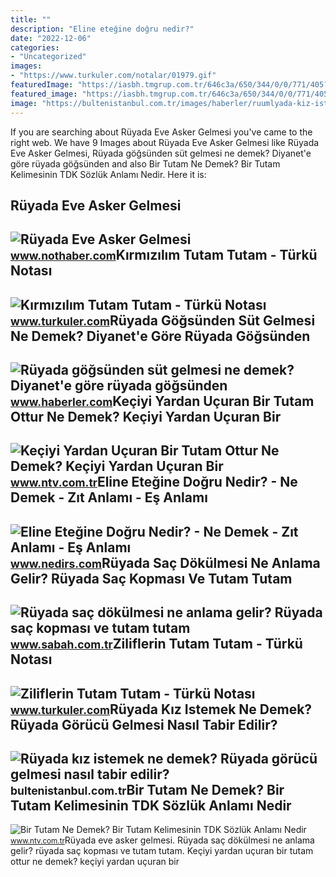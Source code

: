 ```yaml
---
title: ""
description: "Eline eteğine doğru nedir?"
date: "2022-12-06"
categories:
- "Uncategorized"
images:
- "https://www.turkuler.com/notalar/01979.gif"
featuredImage: "https://iasbh.tmgrup.com.tr/646c3a/650/344/0/0/771/405?u=https://isbh.tmgrup.com.tr/sbh/2019/10/16/ruyada-sac-dokulmesi-ne-anlama-gelir-ruyada-sac-kesmek-anlami-1571229076901.jpg"
featured_image: "https://iasbh.tmgrup.com.tr/646c3a/650/344/0/0/771/405?u=https://isbh.tmgrup.com.tr/sbh/2019/10/16/ruyada-sac-dokulmesi-ne-anlama-gelir-ruyada-sac-kesmek-anlami-1571229076901.jpg"
image: "https://bultenistanbul.com.tr/images/haberler/ruumlyada-kiz-istemek-ne-demek-ruumlyada-goumlruumlcuuml-gelmesi-nasil-tabir-edilir.jpg"
---
```


If you are searching about Rüyada Eve Asker Gelmesi you've came to the right web. We have 9 Images about Rüyada Eve Asker Gelmesi like Rüyada Eve Asker Gelmesi, Rüyada göğsünden süt gelmesi ne demek? Diyanet'e göre rüyada göğsünden and also Bir Tutam Ne Demek? Bir Tutam Kelimesinin TDK Sözlük Anlamı Nedir. Here it is:

Rüyada Eve Asker Gelmesi
------------------------

 ![Rüyada Eve Asker Gelmesi](https://i.nothaber.com/storage/files/images/2021/08/27/ruyada-eve-asker-gelmesi-ne-demek-1080x1920-6128d24474796.jpg) <small>www.nothaber.com</small>Kırmızılım Tutam Tutam - Türkü Notası
-------------------------------------

 ![Kırmızılım Tutam Tutam - Türkü Notası](https://www.turkuler.com/notalar/01979.gif) <small>www.turkuler.com</small>Rüyada Göğsünden Süt Gelmesi Ne Demek? Diyanet'e Göre Rüyada Göğsünden
----------------------------------------------------------------------

 ![Rüyada göğsünden süt gelmesi ne demek? Diyanet'e göre rüyada göğsünden](https://i.hbrcdn.com/haber/2022/10/05/ruyada-gogsunden-sut-gelmesi-ne-anlama-gelir-15335330_6420_amp.jpg) <small>www.haberler.com</small>Keçiyi Yardan Uçuran Bir Tutam Ottur Ne Demek? Keçiyi Yardan Uçuran Bir
-----------------------------------------------------------------------

 ![Keçiyi Yardan Uçuran Bir Tutam Ottur Ne Demek? Keçiyi Yardan Uçuran Bir](https://cdn.ntv.com.tr/img/ne-demek/keciyi-yardan-ucuran-bir-tutam-ottur_43351.jpg) <small>www.ntv.com.tr</small>Eline Eteğine Doğru Nedir? - Ne Demek - Zıt Anlamı - Eş Anlamı
--------------------------------------------------------------

 ![Eline Eteğine Doğru Nedir? - Ne Demek - Zıt Anlamı - Eş Anlamı](https://www.nedirs.com/wp-content/uploads/2022/02/Eline-Etegine-Dogru.jpg) <small>www.nedirs.com</small>Rüyada Saç Dökülmesi Ne Anlama Gelir? Rüyada Saç Kopması Ve Tutam Tutam
-----------------------------------------------------------------------

 ![Rüyada saç dökülmesi ne anlama gelir? Rüyada saç kopması ve tutam tutam](https://iasbh.tmgrup.com.tr/646c3a/650/344/0/0/771/405?u=https://isbh.tmgrup.com.tr/sbh/2019/10/16/ruyada-sac-dokulmesi-ne-anlama-gelir-ruyada-sac-kesmek-anlami-1571229076901.jpg) <small>www.sabah.com.tr</small>Ziliflerin Tutam Tutam - Türkü Notası
-------------------------------------

 ![Ziliflerin Tutam Tutam - Türkü Notası](https://www.turkuler.com/notalar/02371.gif) <small>www.turkuler.com</small>Rüyada Kız Istemek Ne Demek? Rüyada Görücü Gelmesi Nasıl Tabir Edilir?
----------------------------------------------------------------------

 ![Rüyada kız istemek ne demek? Rüyada görücü gelmesi nasıl tabir edilir?](https://bultenistanbul.com.tr/images/haberler/ruumlyada-kiz-istemek-ne-demek-ruumlyada-goumlruumlcuuml-gelmesi-nasil-tabir-edilir.jpg) <small>bultenistanbul.com.tr</small>Bir Tutam Ne Demek? Bir Tutam Kelimesinin TDK Sözlük Anlamı Nedir
-----------------------------------------------------------------

 ![Bir Tutam Ne Demek? Bir Tutam Kelimesinin TDK Sözlük Anlamı Nedir](https://cdn.ntv.com.tr/img/ne-demek/bir-tutam_75073.jpg) <small>www.ntv.com.tr</small>Rüyada eve asker gelmesi. Rüyada saç dökülmesi ne anlama gelir? rüyada saç kopması ve tutam tutam. Keçiyi yardan uçuran bir tutam ottur ne demek? keçiyi yardan uçuran bir
